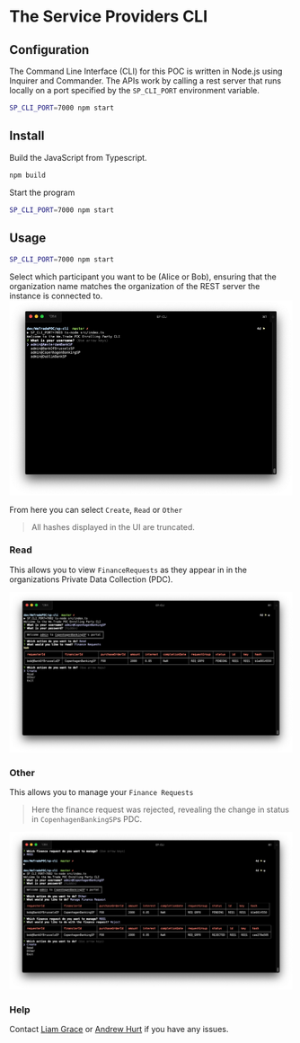 # The Service Providers CLI

## Configuration

The Command Line Interface (CLI) for this POC is written in Node.js using Inquirer and Commander. The APIs work by calling a rest server that runs locally on a port specified by the `SP_CLI_PORT` environment variable.

``` bash
SP_CLI_PORT=7000 npm start
```

## Install

Build the JavaScript from Typescript.

```bash
npm build
```

Start the program

```bash
SP_CLI_PORT=7000 npm start
```

## Usage

```bash
SP_CLI_PORT=7000 npm start
```

Select which participant you want to be (Alice or Bob), ensuring that the organization name matches the organization of the REST server the instance is connected to.
![Select Participant](docs/select-participant.png "Select a Participant")

From here you can select `Create`, `Read` or `Other`

> All hashes displayed in the UI are truncated.

### Read

This allows you to view `FinanceRequests` as they appear in in the organizations Private Data Collection (PDC).

![Read](docs/read.png "Read an Asset")

### Other

This allows you to manage your `Finance Requests`

> Here the finance request was rejected, revealing the change in status in `CopenhagenBankingSP`s PDC.

![Other](docs/other.png "Manage an Asset")

### Help

Contact [Liam Grace](mailto:liam.grace@ibm.com) or [Andrew Hurt](mailto:andrew.hurt1@ibm.com) if you have any issues.
